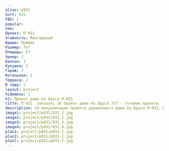 ```yaml
---
alias: p931
Sort: 931
FBX: 1
popular: 
new: 
Проект: П-931
Этажность: Мансардный
Крыша: Прямая
Размер: 7х7
Площадь: 57
Эркер: 1
Балкон: 1
Кукушка: 2
Гараж: 2
Котельная: 2
Терраса: 2
В чашу: 2
layout: project
hidemenu: 1
h1: Проект дома из бруса П-931
title: П-931. Заказать 3d проект дома из бруса 7х7 - готовые проекты
description: 3d визуализация проекта деревянного дома из бруса П-931. Площадь 57 м2, размер 7х7. Вы можете внести любые изменения в проект.
image1: project/p931/931_1.jpg
image2: project/p931/931_2.jpg
image3: project/p931/931_3.jpg
image4: project/p931/931_4.jpg
plan1: project/p931/p931-1.jpg
plan2: project/p931/p931-2.jpg
planl: project/p931/p931-f.jpg
---
```

